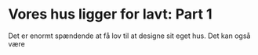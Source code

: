 # Vores hus ligger for lavt: Part 1

Det er enormt spændende at få lov til at designe sit eget hus. Det kan også være 